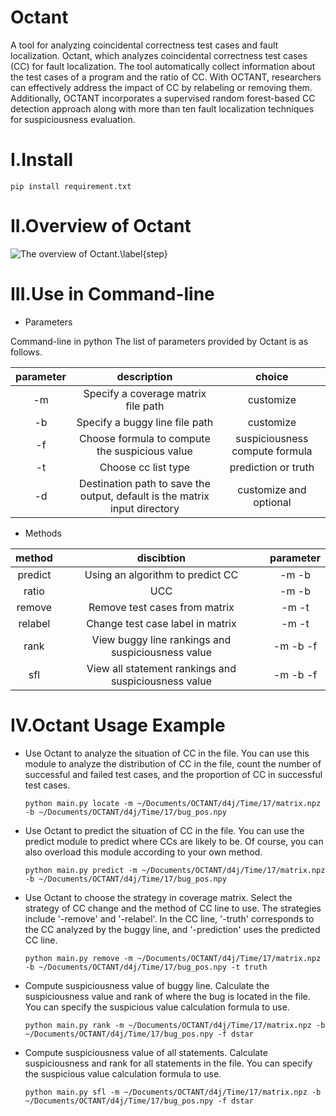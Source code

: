 # Octant
A tool for analyzing coincidental correctness test cases and fault localization.
Octant, which analyzes coincidental correctness test cases (CC) for fault localization. The tool automatically collect information about the test cases of a program and the ratio of CC. With OCTANT, researchers can effectively address the impact of CC by relabeling or removing them. Additionally, OCTANT incorporates a supervised random forest-based CC detection approach along with more than ten fault localization techniques for suspiciousness evaluation.

# I.Install

 
  ```pip install requirement.txt```

# II.Overview of Octant
![The overview of Octant.\label{step}](./overview.png)

# III.Use in Command-line 

- Parameters

Command-line in python
The list of parameters provided by Octant is as follows.
  
| parameter | description| choice|
| :-------: | :----------------------------------------------------------: | :----------------------------: |
|    -m     |             Specify a coverage matrix file path              |           customize            |
|    -b     |                Specify a buggy line file path                |           customize            |
|    -f     |        Choose formula to compute the suspicious value        | suspiciousness compute formula |
|    -t     |                     Choose cc list type                      |   prediction or  truth   |
|    -d     | Destination path to save the output, default is the matrix input directory |           customize and optional           |


- Methods

| method | discibtion | parameter |
| :----:| :----: | :----: |
| predict | Using an algorithm to predict CC| -m -b |
| ratio | UCC| -m -b |
| remove | Remove test cases from matrix| -m -t |
| relabel | Change test case label in matrix | -m -t |
| rank | View buggy line rankings and suspiciousness value| -m -b -f|
| sfl | View all statement rankings and suspiciousness value | -m -b -f |


# IV.Octant Usage Example

- Use Octant to analyze the situation of CC in the file.
  You can use this module to analyze the distribution of CC in the file, count the number of successful and failed test cases, and the proportion of CC in successful test cases.


  ```python main.py locate -m ~/Documents/OCTANT/d4j/Time/17/matrix.npz -b ~/Documents/OCTANT/d4j/Time/17/bug_pos.npy```

  
- Use Octant to predict the situation of CC in the file.
  You can use the predict module to predict where CCs are likely to be. Of course, you can also overload this module according to your own method.

  ```python main.py predict -m ~/Documents/OCTANT/d4j/Time/17/matrix.npz -b ~/Documents/OCTANT/d4j/Time/17/bug_pos.npy```

  
- Use Octant to choose the strategy in coverage matrix.
  Select the strategy of CC change and the method of CC line to use. The strategies include  '-remove' and '-relabel'. In the CC line, '-truth' corresponds to the CC analyzed by the buggy line, and '-prediction' uses the predicted CC line.

  ```python main.py remove -m ~/Documents/OCTANT/d4j/Time/17/matrix.npz -b ~/Documents/OCTANT/d4j/Time/17/bug_pos.npy -t truth```

  
- Compute suspiciousness value of buggy line.
  Calculate the suspiciousness value and rank of where the bug is located in the file. You can specify the suspicious value calculation formula to use.
  

  ```python main.py rank -m ~/Documents/OCTANT/d4j/Time/17/matrix.npz -b ~/Documents/OCTANT/d4j/Time/17/bug_pos.npy -f dstar```

  
- Compute suspiciousness value of all statements.
  Calculate suspiciousness and rank for all statements in the file. You can specify the suspicious value calculation formula to use.
  
  ```python main.py sfl -m ~/Documents/OCTANT/d4j/Time/17/matrix.npz -b ~/Documents/OCTANT/d4j/Time/17/bug_pos.npy -f dstar```
